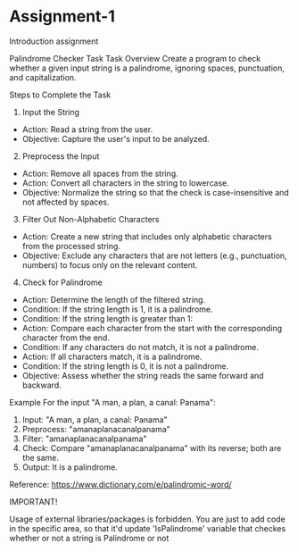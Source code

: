 # Assignment-1
Introduction assignment 

Palindrome Checker Task
Task Overview
Create a program to check whether a given input string is a palindrome, ignoring spaces, punctuation, and capitalization.

Steps to Complete the Task
1. Input the String
- Action: Read a string from the user.
- Objective: Capture the user's input to be analyzed.
  
2. Preprocess the Input
- Action: Remove all spaces from the string.
- Action: Convert all characters in the string to lowercase.
- Objective: Normalize the string so that the check is case-insensitive and not affected by spaces.

3. Filter Out Non-Alphabetic Characters
- Action: Create a new string that includes only alphabetic characters from the processed string.
- Objective: Exclude any characters that are not letters (e.g., punctuation, numbers) to focus only on the relevant content.

4. Check for Palindrome
- Action: Determine the length of the filtered string.
- Condition: If the string length is 1, it is a palindrome.
- Condition: If the string length is greater than 1:
- Action: Compare each character from the start with the corresponding character from the end.
- Condition: If any characters do not match, it is not a palindrome.
- Action: If all characters match, it is a palindrome.
- Condition: If the string length is 0, it is not a palindrome.
- Objective: Assess whether the string reads the same forward and backward.

Example
For the input "A man, a plan, a canal: Panama":

1. Input: "A man, a plan, a canal: Panama"
2. Preprocess: "amanaplanacanalpanama"
3. Filter: "amanaplanacanalpanama"
4. Check: Compare "amanaplanacanalpanama" with its reverse; both are the same.
5. Output: It is a palindrome.

Reference:
https://www.dictionary.com/e/palindromic-word/

IMPORTANT! 

Usage of external libraries/packages is forbidden. You are just to add code in the specific area, so that it'd update 'IsPalindrome' variable that checkes whether or not a string is Palindrome or not
